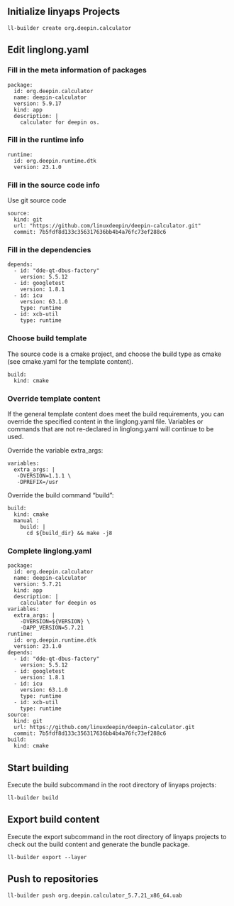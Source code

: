 <!--
SPDX-FileCopyrightText: 2023 UnionTech Software Technology Co., Ltd.

SPDX-License-Identifier: LGPL-3.0-or-later
-->

## Initialize linyaps Projects

```text
ll-builder create org.deepin.calculator
```

## Edit linglong.yaml

### Fill in the meta information of packages

```text
package:
  id: org.deepin.calculator
  name: deepin-calculator
  version: 5.9.17
  kind: app
  description: |
    calculator for deepin os.
```

### Fill in the runtime info

```text
runtime:
  id: org.deepin.runtime.dtk
  version: 23.1.0
```

### Fill in the source code info

Use git source code

```text
source:
  kind: git
  url: "https://github.com/linuxdeepin/deepin-calculator.git"
  commit: 7b5fdf8d133c356317636bb4b4a76fc73ef288c6
```

### Fill in the dependencies

```text
depends:
  - id: "dde-qt-dbus-factory"
    version: 5.5.12
  - id: googletest
    version: 1.8.1
  - id: icu
    version: 63.1.0
    type: runtime
  - id: xcb-util
    type: runtime
```

### Choose build template

The source code is a cmake project, and choose the build type as cmake (see cmake.yaml for the template content).

```text
build:
  kind: cmake
```

### Override template content

If the general template content does meet the build requirements, you can override the specified content in the linglong.yaml file. Variables or commands that are not re-declared in linglong.yaml will continue to be used.

Override the variable extra_args:

```text
variables:
  extra_args: |
   -DVERSION=1.1.1 \
   -DPREFIX=/usr
```

Override the build command “build”:

```text
build:
  kind: cmake
  manual :
    build: |
      cd ${build_dir} && make -j8

```

### Complete linglong.yaml

```text
package:
  id: org.deepin.calculator
  name: deepin-calculator
  version: 5.7.21
  kind: app
  description: |
    calculator for deepin os
variables:
  extra_args: |
    -DVERSION=${VERSION} \
    -DAPP_VERSION=5.7.21
runtime:
  id: org.deepin.runtime.dtk
  version: 23.1.0
depends:
  - id: "dde-qt-dbus-factory"
    version: 5.5.12
  - id: googletest
    version: 1.8.1
  - id: icu
    version: 63.1.0
    type: runtime
  - id: xcb-util
    type: runtime
source:
  kind: git
  url: https://github.com/linuxdeepin/deepin-calculator.git
  commit: 7b5fdf8d133c356317636bb4b4a76fc73ef288c6
build:
  kind: cmake
```

## Start building

Execute the build subcommand in the root directory of linyaps projects:

```text
ll-builder build
```

## Export build content

Execute the export subcommand in the root directory of linyaps projects to check out the build content and generate the bundle package.

```text
ll-builder export --layer
```

## Push to repositories

```text
ll-builder push org.deepin.calculator_5.7.21_x86_64.uab
```
